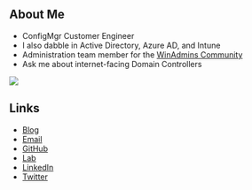 ## About Me

- ConfigMgr Customer Engineer
- I also dabble in Active Directory, Azure AD, and Intune
- Administration team member for the [WinAdmins Community](https://winadmins.io/)
- Ask me about internet-facing Domain Controllers

<img src="https://github-readme-stats.vercel.app/api?username=ajf8729&count_private=true&show_icons=true&theme=dark" />

## Links

- [Blog](https://anthonyfontanez.com/)
- [Email](mailto:ajf@anthonyfontanez.com)
- [GitHub](https://github.com/ajf8729)
- [Lab](https://ajf8729.com)
- [LinkedIn](https://linkedin.com/in/ajf8729)
- [Twitter](https://twitter.com/ajf8729)
